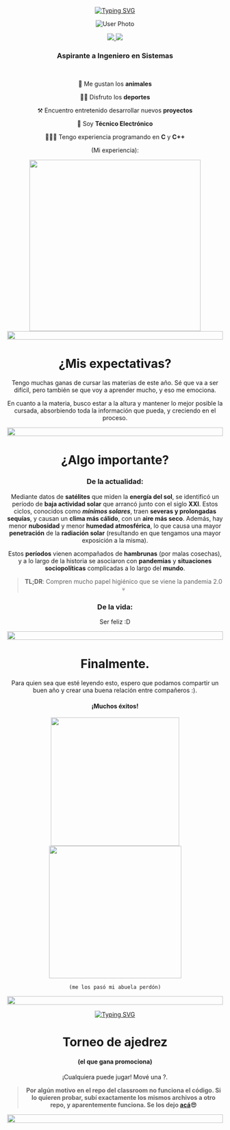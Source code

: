 <p align="center">
<a href="https://git.io/typing-svg"><img src="https://readme-typing-svg.demolab.com?font=Fira+Code&weight=600&size=35&duration=3009&pause=1000&background=FF7E1B00&center=true&random=false&width=435&lines=%C2%A1Buenas!;%C2%A1Soy+Valent%C3%ADn+Osa!;Legajo+213.954-6" alt="Typing SVG" /></a>

<p align="center">
<img id="userPhoto" src="https://media.licdn.com/dms/image/D4D03AQFvendpKEPiKQ/profile-displayphoto-shrink_200_200/0/1666746032343?e=1716422400&v=beta&t=4dG6ZPA67N1PPF3EtKpQSIokOdWAetJFhUN2Qa05-28" alt="User Photo">

<div align="center"> 
  <a href="mailto:vosa@frba.utn.edu.ar">
    <img src="https://img.shields.io/badge/Gmail-333333?style=for-the-badge&logo=gmail&logoColor=red" />
  </a>
  <a href="https://www.linkedin.com/in/valentin-osa/" target="_blank">
    <img src="https://img.shields.io/badge/LinkedIn-0077B5?style=for-the-badge&logo=linkedin&logoColor=white" target="_blank" />
  </a>
</div>


<h3 align="center">Aspirante a Ingeniero en Sistemas</h3>

<br/>

<div align="center">

 🦧 Me gustan los **animales**
 
 🏋️‍♂️ Disfruto los **deportes** 
 
 ⚒️ Encuentro entretenido desarrollar nuevos **proyectos**

 💾 Soy **Técnico Electrónico**
 
 👨🏻‍💻 Tengo experiencia programando en **C** y **C++**

  (Mi experiencia):

<p align="center">

<img src="https://media4.giphy.com/media/v1.Y2lkPTc5MGI3NjExZ2xpbzY2d201ZTQzYmRsaXg0eDZyajR4a2JyOWd2aXRtZDZzYTJ3OCZlcD12MV9pbnRlcm5hbF9naWZfYnlfaWQmY3Q9Zw/26BGIqWh2R1fi6JDa/giphy.gif" width = 400px>

<!--📏LINE-->
<img src="https://i.imgur.com/dBaSKWF.gif" height="20" width="100%">

# ¿Mis expectativas?

Tengo muchas ganas de cursar las materias de este año. Sé que va a ser difícil, pero también se que voy a aprender mucho, y eso me emociona.

En cuanto a la materia, busco estar a la altura y mantener lo mejor posible la cursada, absorbiendo toda la información que pueda, y creciendo en el proceso.

<!--📏LINE-->
<img src="https://i.imgur.com/dBaSKWF.gif" height="20" width="100%">

# ¿Algo importante?


### De la actualidad:

Mediante datos de **satélites** que miden la **energía del sol**, se identificó un período de **baja actividad solar** que arrancó junto con el siglo **XXI**. Estos ciclos, conocidos como ***mínimos solares***, traen **severas y prolongadas sequías**, y causan un **clima más cálido**, con un **aire más seco**. Además, hay menor **nubosidad** y menor **humedad atmosférica**, lo que causa una mayor **penetración** de la **radiación solar** (resultando en que tengamos una mayor exposición a la misma).

Estos **períodos** vienen acompañados de **hambrunas** (por malas cosechas), y a lo largo de la historia se asociaron con **pandemias** y **situaciones sociopolíticas** complicadas a lo largo del **mundo**.

> **TL;DR**: Compren mucho papel higiénico que se viene la pandemia 2.0 💀

### De la vida:
Ser feliz :D

<!--📏LINE-->
<img src="https://i.imgur.com/dBaSKWF.gif" height="20" width="100%">

# Finalmente.

Para quien sea que esté leyendo esto, espero que podamos compartir un buen año y crear una buena relación entre compañeros :).  

#### ¡Muchos éxitos!

<img src="https://media1.tenor.com/m/k-mqoatzsTMAAAAC/los-mejores.gif" width = 300px>
<img src="https://img1.picmix.com/output/pic/normal/2/5/9/4/4694952_c1389.gif" width = 309px>

`(me los pasó mi abuela perdón)`

<!--📏LINE-->
<img src="https://i.imgur.com/dBaSKWF.gif" height="20" width="100%">

<a href="https://git.io/typing-svg"><img src="https://readme-typing-svg.demolab.com?font=Fira+Code&weight=600&size=30&duration=3009&pause=1000&background=FF7E1B00&center=true&random=false&width=435&lines=Para+que+se+diviertan%F0%9F%A5%B5" alt="Typing SVG" /></a>

# Torneo de ajedrez
#### (el que gana promociona)  

¡Cualquiera puede jugar! 
Mové una <!-- BEGIN TURN -->?<!-- END TURN -->.

> **Por algún motivo en el repo del classroom no funciona el código.
Si lo quieren probar, subí exactamente los mismos archivos a otro repo, y aparentemente funciona.
Se los dejo [acá](https://github.com/valenosa/README)😎**

<!--📏LINE-->
<img src="https://i.imgur.com/dBaSKWF.gif" height="20" width="100%">